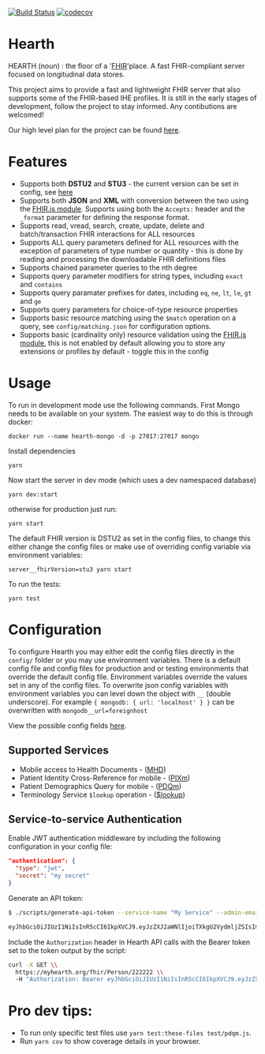 [![Build Status](https://travis-ci.org/jembi/hearth.svg?branch=master)](https://travis-ci.org/jembi/hearth) [![codecov](https://codecov.io/gh/jembi/hearth/branch/master/graph/badge.svg)](https://codecov.io/gh/jembi/hearth)

# Hearth
HEARTH (noun) : the floor of a '[FHIR](http://hl7.org/fhir/)'place. A fast FHIR-compliant server focused on longitudinal data stores.

This project aims to provide a fast and lightweight FHIR server that also supports some of the FHIR-based IHE profiles. It is still in the early stages of development, follow the project to stay informed. Any contibutions are welcomed!

Our high level plan for the project can be found [here](https://docs.google.com/document/d/1wJr-A0xJFEwwR9y5c5tVGb0_rH7IQFBJRhMNRU31Fis/edit?usp=sharing).

# Features

* Supports both **DSTU2** and **STU3** - the current version can be set in config, see  [here](https://github.com/jembi/hearth/blob/master/config/default.json#L6)
* Supports both **JSON** and **XML** with conversion between the two using the [FHIR.js module](https://www.npmjs.com/package/fhir). Supports using both the `Accepts:` header and the `_format` parameter for defining the response format.
* Supports read, vread, search, create, update, delete and batch/transaction FHIR interactions for ALL resources
* Supports ALL query parameters defined for ALL resources with the exception of parameters of type number or quantity - this is done by reading and processing the downloadable FHIR definitions files
* Supports chained parameter queries to the nth degree
* Supports query parameter modifiers for string types, including `exact` and `contains`
* Supports query paramater prefixes for dates, including `eq`, `ne`, `lt`, `le`, `gt` and `ge`
* Supports query parameters for choice-of-type resource properties
* Supports basic resource matching using the `$match` operation on a query, see `config/matching.json` for configuration options.
* Supports basic (cardinality only) resource validation using the [FHIR.js module](https://www.npmjs.com/package/fhir), this is not enabled by default allowing you to store any extensions or profiles by default - toggle this in the config

# Usage
To run in development mode use the following commands. First Mongo needs to be available on your system. The easiest way to do this is through docker:

```
docker run --name hearth-mongo -d -p 27017:27017 mongo
```
Install dependencies
```
yarn
```
Now start the server in dev mode (which uses a dev namespaced database)
```
yarn dev:start
```
otherwise for production just run:
```
yarn start
```

The default FHIR version is DSTU2 as set in the config files, to change this either change the config files or make use of overriding config variable via environment variables:
```
server__fhirVersion=stu3 yarn start
```

To run the tests:
```
yarn test
```

# Configuration

To configure Hearth you may either edit the config files directly in the `config/` folder or you may use environment variables. There is a default config file and config files for production and or testing environments that override the default config file. Environment variables override the values set in any of the config files. To overwrite json config variables with environment variables you can level down the object with `__` (double underscore).  For example `{ mongodb: { url: 'localhost' } }` can be overwritten with `mongodb__url=foreignhost`

View the possible config fields [here](https://github.com/jembi/hearth/blob/master/config/default.json).

## Supported Services
* Mobile access to Health Documents - ([MHD](http://www.ihe.net/uploadedFiles/Documents/ITI/IHE_ITI_Suppl_MHD.pdf))
* Patient Identity Cross-Reference for mobile - ([PIXm](http://ihe.net/uploadedFiles/Documents/ITI/IHE_ITI_Suppl_PIXm.pdf))
* Patient Demographics Query for mobile - ([PDQm](http://www.ihe.net/uploadedFiles/Documents/ITI/IHE_ITI_Suppl_PDQm.pdf))
* Terminology Service `$lookup` operation - ([$lookup](https://www.hl7.org/fhir/DSTU2/valueset-operations.html#lookup))

## Service-to-service Authentication

Enable JWT authentication middleware by including the following configuration in your config file:

```json
"authentication": {
  "type": "jwt",
  "secret": "my secret"
}
```

Generate an API token:

```bash
$ ./scripts/generate-api-token --service-name "My Service" --admin-email admin@my-service.org --secret "my secret"

eyJhbGciOiJIUzI1NiIsInR5cCI6IkpXVCJ9.eyJzZXJ2aWNlIjoiTXkgU2VydmljZSIsImVtYWlsIjoiYWRtaW5AbXktc2VydmljZS5vcmciLCJ0eXBlIjoic2VydmljZSIsImlhdCI6MTUzMjQyNjg2NywiaXNzIjoiSGVhcnRoIn0.bQomDjWkwSrTyYAiX917kiKZvbsh9httwqRGEMvqZak
```

Include the `Authorization` header in Hearth API calls with the Bearer token set to the token output by the script:

```bash
curl -X GET \\
  https://myhearth.org/fhir/Person/222222 \\
  -H "Authorization: Bearer eyJhbGciOiJIUzI1NiIsInR5cCI6IkpXVCJ9.eyJzZXJ2aWNlIjoiTXkgU2VydmljZSIsImVtYWlsIjoiYWRtaW5AbXktc2VydmljZS5vcmciLCJ0eXBlIjoic2VydmljZSIsImlhdCI6MTUzMjQyNjg2NywiaXNzIjoiSGVhcnRoIn0.bQomDjWkwSrTyYAiX917kiKZvbsh9httwqRGEMvqZak"
```

# Pro dev tips:
* To run only specific test files use `yarn test:these-files test/pdqm.js`.
* Run `yarn cov` to show coverage details in your browser.
